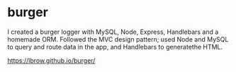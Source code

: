 # burger

I created a burger logger with MySQL, Node, Express, Handlebars and a homemade ORM. Followed the MVC design pattern; used Node and MySQL to query and route data in the app, and Handlebars to generatethe HTML.


https://lbrow.github.io/burger/
